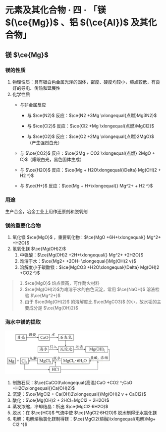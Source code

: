 # 元素及其化合物 · 四 · 「镁 $(\ce{Mg})$ 、铝 $(\ce{Al})$ 及其化合物」

## 镁 $\ce{Mg}$

### 镁的性质

1. 物理性质：具有银白色金属光泽的固体，密度、硬度均较小，熔点较低，有良好的导电、传热和延展性
2. 化学性质
   - 与非金属反应
   
     - 与 $\ce{N2}$ 反应：$\ce{N2 +3Mg \xlongequal{点燃}Mg3N2}$
   
     - 与 $\ce{Cl2}$ 反应：$\ce{Cl2 +Mg \xlongequal{点燃}MgCl2}$
   
     - 与 $\ce{O2}$ 反应：$\ce{O2 +2Mg \xlongequal{点燃}2MgO}$（产生强烈白光）
   
   - 与 $\ce{CO2}$ 反应：$\ce{2Mg + CO2 \xlongequal{点燃} 2MgO + C}$（耀眼白光，黑色固体生成）
   
   - 与 $\ce{H2O}$ 反应：$\ce{Mg + H2O\xlongequal{\Delta} Mg(OH)2 + H2 ^}$
   
   - 与 $\ce{H+}$ 反应：$\ce{Mg + H+\xlongequal{} Mg^2+ + H2 ^}$

### 用途
生产合金，冶金工业上用作还原剂和脱氧剂

### 镁的重要化合物

1. 氧化镁 $\ce{MgO}$ ，重要氧化物：$\ce{MgO +6H+\xlongequal{} Mg^2+ +H2O}$
2. 氢氧化镁 $\ce{Mg(OH)2}$
   1. 中强酸：$\ce{Mg(OH)2 +2H+\xlongequal{} Mg^2+ +2H2O}$
   2. 难溶于水：$\ce{Mg2+ +2OH- \xlongequal{}Mg(OH)2 v}$
   3. 溶解度小于碳酸镁：$\ce{MgCO3 +H2O\xlongequal{\Delta} Mg(OH)2 +CO2 ^}$

> 1.  $\ce{MgO}$ 熔点很高，可作耐火材料
> 2.  $\ce{Mg(OH)2}$为难溶于水的白色沉淀，常用 $\ce{NaOH}$ 溶液检验 $\ce{Mg^2+}$
> 3. 由于 $\ce{Mg(OH)2}$ 的溶解度比 $\ce{MgCO3}$ 的小，故水垢的主要成分是 $\ce{Mg(OH)2}$

### 海水中镁的提取

 <img src="images/4.1.png" style="zoom:33%;" />

1. 制熟石灰：$\ce{CaCO3\xlongequal{高温}CaO +CO2 ^;CaO +H2O\xlongequal{}Ca(OH)2}$
2. 沉淀：$\ce{MgCl2 + Ca(OH)2\xlongequal{}Mg(OH)2 v + CaCl2}$
3. 酸化：$\ce{Mg(OH)2 + 2HCl=MgCl2 + 2H2O}$
4. 蒸发浓缩，冷却结晶：析出 $\ce{MgCl2·6H2O}$
5. 脱水：在 $\ce{HCl}$ 气流中使 $\ce{MgCl2·6H2O}$ 脱水制得无水氯化镁
6. 电解：电解熔融氯化镁制得镁：$\ce{MgCl2(熔融)\xlongequal{电解}Mg+ Cl2 ^}$